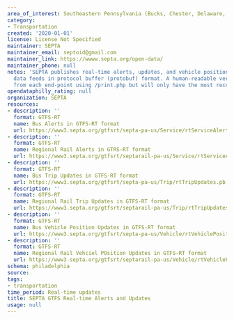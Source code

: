 ```yaml
---
area_of_interest: Southeastern Pennsylvania (Bucks, Chester, Delaware, Montgomery, Philadelphia counties)
category: 
- Transportation
created: '2020-01-01'
license: License Not Specified
maintainer: SEPTA
maintainer_email: septoid@gmail.com
maintainer_link: https://wwww.septa.org/open-data/
maintainer_phone: null
notes: 'SEPTA publishes real-time alerts, updates, and vehicle positions as GTFS-RT 
  data feeds in protocol buffer (protobuf) format. A human-readable version is available 
  from each end-point using /print.php but will only have the most recent 5 records.'
opendataphilly_rating: null
organization: SEPTA
resources:
- description: ''
  format: GTFS-RT
  name: Bus Alerts in GTFS-RT format
  url: https://www3.septa.org/gtfsrt/septa-pa-us/Service/rtServiceAlerts.pb
- description: ''
  format: GTFS-RT
  name: Regional Rail Alerts in GTRS-RT format
  url: https://www3.septa.org/gtfsrt/septarail-pa-us/Service/rtServiceAlerts.pb
- description: ''
  format: GTFS-RT
  name: Bus Trip Updates in GTFS-RT format
  url: https://www3.septa.org/gtfsrt/septa-pa-us/Trip/rtTripUpdates.pb
- description: ''
  format: GTFS-RT
  name: Regional Rail Trip Updates in GTFS-RT format
  url: https://www3.septa.org/gtfsrt/septarail-pa-us/Trip/rtTripUpdates.pb
- description: ''
  format: GTFS-RT
  name: Bus Vehicle Position Updates in GTFS-RT format
  url: https://www3.septa.org/gtfsrt/septa-pa-us/Vehicle/rtVehiclePosition.pb
- description: ''
  format: GTFS-RT
  name: Regional Rail Vehciel POsition Updates in GTFS-RT format
  url: https://www3.septa.org/gtfsrt/septarail-pa-us/Vehicle/rtVehiclePosition.pb
schema: philadelphia
source: 
tags:
- transportation
time_period: Real-time updates
title: SEPTA GTFS Real-time Alerts and Updates
usage: null
---
```

